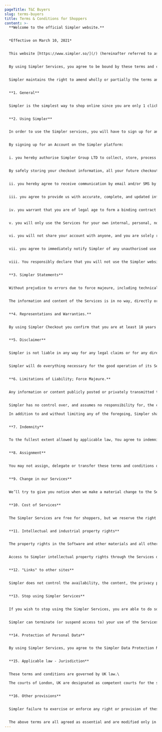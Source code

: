 ```yaml
---
pageTitle: T&C Buyers
slug: terms-buyers
title: Terms & Conditions for Shoppers
content: >-
  **Welcome to the official Simpler website.**


  *Effective on March 10, 2021*


  This website [https://www.simpler.so/](/) (hereinafter referred to as the "Website") is owned by the company under the name “SIMPLER GROUP LTD”, based in London, at Kemp House, 160 City Road, EC1V 2NX (hereinafter referred to as “Simpler”, “we” or “us”) and you, the user of Simpler Services (website, 1-click Checkout service and applications) (“you” or “your”).


  By using Simpler Services, you agree to be bound by these terms and conditions as well as the [terms and conditions](https://www.adyen.com/policies-and-disclaimer/privacy-policy) of our payment service provider, which are applicable to Simpler Service. Therefore, you shall carefully read both the terms and conditions of Simpler and the provider before making use of Simpler services and if you disagree, you shall refrain from using the Services.


  Simpler maintains the right to amend wholly or partially the terms and conditions at any time and without notice. In this respect, Simpler will upload on the Website the terms and conditions that are applicable at the given time in order to duly inform you. For this reason,we will notify you by placing a notice on [https://www.simpler.so/](/) website, sending you an email, and/or by some other means. By continuing to use Simpler services, following any amendments, you are considered to have agreed unconditionally to the amended terms.


  **1. General**


  Simpler is the simplest way to shop online since you are only 1 click away from checkout. Through a Simpler account you can manage all your orders in your dashboard, track shipments, reorder, or handle refunds with 1 click. While Simpler is essential for online shoppers, it is also a game changer for businesses who wish to increase their sales, by offering their customers the ultimate online shopping experience.


  **2. Using Simpler**


  In order to use the Simpler services, you will have to sign up for an Account on the Simpler platform.


  By signing up for an Account on the Simpler platform:


  i. you hereby authorise Simpler Group LTD to collect, store, process and/or disclose certain identifying information, such as your name, postal address, email address, your mobile phone number etc, in obedience with our Data Protection Notice As for the Payment Credentials, such as payment card number, CVC code and expiration date, and for the avoidance of doubt, Simpler will not collect or retain any of your payment information which is includes but is not limited to your credit or debit card number, bank account details.


  By safely storing your checkout information, all your future checkouts from any Merchant partnered with Simpler will be easier and faster.


  ii. you hereby agree to receive communication by email and/or SMS by Simpler and/or other third party related to the services offered by Simpler. If you wish to stop receiving such communication, you may unsubscribe by sending us an email at [support@simpler.so](mailto:support@simpler.so) or by following the opt-out instructions set out in such communication.


  iii. you agree to provide us with accurate, complete, and updated information about yourself. You may not provide information that you don’t have the right to use, or another person’s name with the intent to impersonate that person. You may not transfer your account to anyone else without our prior written permission.


  iv. you warrant that you are of legal age to form a binding contract (or if not, you’ve received your parent’s or guardian’s permission to use the Services and gotten your parent or guardian to agree to these terms and conditions on your behalf).


  v. you will only use the Services for your own internal, personal, non-commercial use, and not on behalf of or for the benefit of any third party, and only in a manner that complies with all laws that apply to you. If your use of the Services is prohibited by applicable laws, then you aren’t authorized to use the Services. We can’t and won’t be responsible for your using the Services in a way that breaks the law.


  vi. you will not share your account with anyone, and you are solely responsible for protecting the security of your account details, as well as for any activity associated with your account.


  vii. you agree to immediately notify Simpler of any unauthorised use of your Account, password, or any other breach of security, and ensure that you have properly logged out from your Account at the end of each session where you do not wish to further use the Simpler services as described in Clause 2i. Simpler will not be liable for any loss or damage arising from failure to comply with this provision. You will be held liable for any losses incurred by Simpler and/or its Third Party Merchants caused by or arising from your failure to comply with this provision.


  viii. You responsibly declare that you will not use the Simpler website Services to post, publish, or transmit or distribute other forms of content that may be illegal, threatening, annoying, obscene, or expressing empathy, racial, or other discrimination, infringe any patent, trademark, copyright or other third party proprietary rights, contain software viruses or any other code, files or programs designed to damage, corrupt or prevent any computer software or hardware, intentionally or unintentionally and in general to violate the applicable UK and EU legislation. For any damage caused to Simpler, by the above misuse or improper use of the relevant services by you, you are solely responsible.


  **3. Simpler Statements**


  Without prejudice to errors due to force majeure, including technical problems in the system, Simpler states that it makes every possible effort to ensure the validity and accuracy of the information contained on its Services, so that you can obtain a complete picture of the Services offered by Simpler.


  The information and content of the Services is in no way, directly or indirectly, an encouragement, advice, or prompt to perform any action, but you are invited to evaluate it individually and to act in your judgment and discretion, excluding any liability of Simpler.


  **4. Representations and Warranties.**


  By using Simpler Checkout you confirm that you are at least 18 years of age and that you will not use Simpler Checkout for any fraudulent, unlawful, or abusive purpose.


  **5. Disclaimer**


  Simpler is not liable in any way for any legal claims or for any direct or indirect damage or expense that may result from operating or not, accessing, using, or navigating in its website or services or from downloading material, text, and other data contained therein, including indicative damage caused by viruses, bugs, human agents, hardware, software, program malfunction or any other error, omission or delay in transmission from PC or network connection.


  Simpler will do everything necessary for the good operation of its Services, but without guaranteeing that its operation will be continuous, without errors or other technical problems. Simpler shall not be responsible for any service interruptions, including, but not limited to, system failures or other interruptions that may affect the receipt, processing, acceptance, completion, or settlement of payment transactions, unless such service interruption has been caused by Simpler.


  **6. Limitations of Liability; Force Majeure.**


  Any information or content publicly posted or privately transmitted through the Services is the sole responsibility of the person from whom such content originated, and you access all such information and content at your own risk, and we aren’t liable for any errors or omissions in that information or content or for any damages or loss you might suffer in connection with it. We cannot control and have no duty to take any action regarding how you may interpret and use the Content or what actions you may take as a result of having been exposed to the Content, and you hereby release us from all liability for you having acquired or not acquired Content through the Simpler Services.


  Simpler has no control over, and assumes no responsibility for, the content, accuracy, privacy policies, or practices of or opinions expressed in any third party websites or by any third party that you interact with through the Simpler Services. In addition, Simpler has no control over, and assumes no responsibility for, the content, accuracy, privacy policies, or practices of or opinions expressed in any third party websites or by any third party that you interact with through the Simpler Services. Your interactions with Third Party organizations found on or through the Services, including payment and delivery of goods or services, and any other terms, conditions, warranties or representations associated with such dealings, are solely between you and such organizations and/or individuals. You should make whatever investigation you feel necessary or appropriate before proceeding with any online or offline transaction with any of these third parties. You agree that Simpler shall not be responsible or liable for any loss or damage of any sort incurred as the result of any such dealings.\

  In addition to and without limiting any of the foregoing, Simpler shall not have any liability for any failure or delay resulting from any condition beyond the reasonable control of itself, including but not limited to governmental action or acts of terrorism, earthquake, fire, flood, pandemic, strikes or other industrial action, power failures and Internet outages.


  **7. Indemnity**


  To the fullest extent allowed by applicable law, You agree to indemnify and hold Simpler, its subsidiary, officers, agents, employees, and partners harmless from and against any and all claims, liabilities, damages (actual and consequential), losses and expenses (including attorneys’ fees) arising from or in any way related to any third party claims relating to (a) your use of the Services (including any actions taken by a third party using your account), and (b) your violation of these terms and conditions. In the event of such a claim, suit, or action (“Claim”), we will attempt to provide notice of the Claim to the contact information we have for your account (provided that failure to deliver such notice shall not eliminate or reduce your indemnification obligations hereunder).


  **8. Assignment**


  You may not assign, delegate or transfer these terms and conditions or your rights or obligations hereunder, or your Services account, in any way (by operation of law or otherwise) without Simpler prior written consent. We may transfer, assign, or delegate these terms and conditions and our rights and obligations without consent.


  **9. Change in our Services**


  We’ll try to give you notice when we make a material change to the Services that would adversely affect you Similarly, we reserve the right to remove any Content from the Services at any time, for any reason (including, but not limited to, if someone alleges you contributed that Content in violation of these terms and conditions), in our sole discretion, and without notice.


  **10. Cost of Services**


  The Simpler Services are free for shoppers, but we reserve the right to charge for certain or all Services in the future. We will notify you before any Services you are then using begin carrying a fee, and you will have the option to opt out, if you no longer wish to continue using our Services.


  **11. Intellectual and industrial property rights**


  The property rights in the Software and other materials and all other intellectual property rights related to the Simpler Services are owned by Simpler and its licensors and are protected by the relevant legal provisions of European and UK intellectual property law. The names given to the services of Simpler, the logos and distinctive features included in it, constitute either registered trademarks or special distinctive features of the Services offered through it and are protected by the relevant EU and UK legal provisions on trademarks, industrial and intellectual property, and unfair competition.


  Access to Simpler intellectual property rights through the Services does not imply in any case the transfer or assignment of their license or right to use. Any copying, reproduction, distribution, transfer, downloading or other use of the content of the Services resulting in, inter alia, misleading you, is expressly prohibited, unless explicitly given prior written permission of Simpler.


  **12. "Links" to other sites**


  Simpler does not control the availability, the content, the privacy policy, the quality, and completeness of the services of other websites and web pages to which it refers through "links", hyperlinks or advertising banners. Therefore, for any problem that occurs during their use, you must go directly to the respective websites and webpages, which are responsible for providing their services. The provision of links on the Services is for the convenience of you and Simpler in no case approves, accepts and is not responsible for the content of each link.


  **13. Stop using Simpler Services**


  If you wish to stop using the Simpler Services, you are able to do so by contacting us at [support@simpler.so](mailto:support@simpler.so). Our Data Protection Notice indicates how Simpler treats your information after you have stopped using our Services.


  Simpler can terminate (or suspend access to) your use of the Services or your account, including but not limited to your violation of these terms and conditions.


  **14. Protection of Personal Data**


  By using Simpler Services, you agree to the Simpler Data Protection Notice, which is incorporated into and forms part of these terms and conditions.


  **15. Applicable law - Jurisdiction**


  These terms and conditions are governed by UK law.\

  The courts of London, UK are designated as competent courts for the settlement of any dispute that arises in the context of the application of these terms.


  **16. Other provisions**


  Simpler failure to exercise or enforce any right or provision of these terms and conditions will not be considered a waiver of that right or provision. If any provision of these terms and conditions shall be adjudged by any court of competent jurisdiction to be unenforceable or invalid, that provision shall be limited or eliminated to the minimum extent necessary so that these terms and conditions shall otherwise remain in full force and effect and remain enforceable between the parties.


  The above terms are all agreed as essential and are modified only in writing.
---
```

